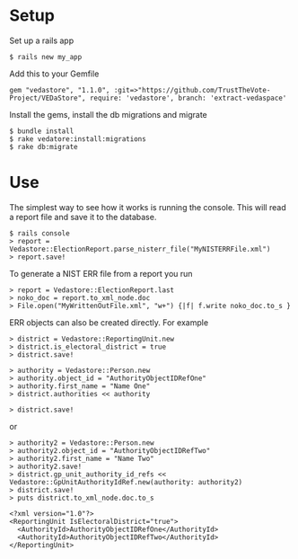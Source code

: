 
# Setup

Set up a rails app

    $ rails new my_app

Add this to your Gemfile

    gem "vedastore", "1.1.0", :git=>"https://github.com/TrustTheVote-Project/VEDaStore", require: 'vedastore', branch: 'extract-vedaspace'
  
  
Install the gems, install the db migrations and migrate

    $ bundle install
    $ rake vedatore:install:migrations
    $ rake db:migrate
  

# Use

The simplest way to see how it works is running the console. This will read a report file and save it to the database.

    $ rails console
    > report = Vedastore::ElectionReport.parse_nisterr_file("MyNISTERRFile.xml")
    > report.save!
  
To generate a NIST ERR file from a report you run

    > report = Vedastore::ElectionReport.last
    > noko_doc = report.to_xml_node.doc
    > File.open("MyWrittenOutFile.xml", "w+") {|f| f.write noko_doc.to_s }
  
ERR objects can also be created directly. For example

    > district = Vedastore::ReportingUnit.new
    > district.is_electoral_district = true
    > district.save!

    > authority = Vedastore::Person.new
    > authority.object_id = "AuthorityObjectIDRefOne"
    > authority.first_name = "Name One"
    > district.authorities << authority

    > district.save!
  

or 
  
    > authority2 = Vedastore::Person.new
    > authority2.object_id = "AuthorityObjectIDRefTwo"
    > authority2.first_name = "Name Two"
    > authority2.save!
    > district.gp_unit_authority_id_refs << Vedastore::GpUnitAuthorityIdRef.new(authority: authority2)
    > district.save!
    > puts district.to_xml_node.doc.to_s

    <?xml version="1.0"?>
    <ReportingUnit IsElectoralDistrict="true">
      <AuthorityId>AuthorityObjectIDRefOne</AuthorityId>
      <AuthorityId>AuthorityObjectIDRefTwo</AuthorityId>
    </ReportingUnit>
  
